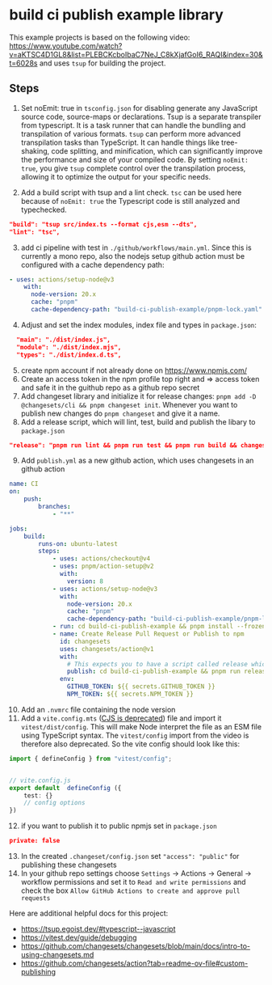 # build ci publish example library

This example projects is based on the following video: https://www.youtube.com/watch?v=aKTSC4D1GL8&list=PLEBCKcboIbaC7NeJ_C8kXjafGoI6_RAQI&index=30&t=6028s and uses `tsup` for building the project.


## Steps
1. Set noEmit: true in `tsconfig.json` for disabling generate any JavaScript source code, source-maps or declarations. Tsup is a separate transpiler from typescript. It is a task runner that can handle the bundling and transpilation of various formats. `tsup` can perform more advanced transpilation tasks than TypeScript. It can handle things like tree-shaking, code splitting, and minification, which can significantly improve the performance and size of your compiled code. By setting `noEmit: true`, you give `tsup` complete control over the transpilation process, allowing it to optimize the output for your specific needs.

2. Add a build script with tsup and a lint check. `tsc` can be used here because of `noEmit: true` the Typescript code is still analyzed and typechecked.
```json
"build": "tsup src/index.ts --format cjs,esm --dts",
"lint": "tsc",
```
3. add ci pipeline with test in `./github/workflows/main.yml`. Since this is currently a mono repo, also the nodejs setup github action must be configured with a cache dependency path:
```yml
- uses: actions/setup-node@v3
    with:
      node-version: 20.x
      cache: "pnpm"
      cache-dependency-path: "build-ci-publish-example/pnpm-lock.yaml"
```
4. Adjust and set the index modules, index file and types in `package.json`:
```json
  "main": "./dist/index.js",
  "module": "./dist/index.mjs",
  "types": "./dist/index.d.ts",
```

5. create npm account if not already done on https://www.npmjs.com/
6. Create an access token in the npm profile top right and => access token and safe it in the guithub repo as a github repo secret
7. Add changeset library and initialize it for release changes: `pnpm add -D @changesets/cli && pnpm changeset init`. Whenever you want to publish new changes  do `pnpm changeset` and give it a name.
8. Add a release script, which will lint, test, build and publish the libary to `package.json`
```json
"release": "pnpm run lint && pnpm run test && pnpm run build && changeset publish"
```
9. Add `publish.yml` as a new github action, which uses changesets in an github action
```yml
name: CI
on: 
    push: 
        branches: 
            - "**"

jobs:
    build:
        runs-on: ubuntu-latest
        steps:
            - uses: actions/checkout@v4
            - uses: pnpm/action-setup@v2
              with:
                version: 8
            - uses: actions/setup-node@v3
              with:
                node-version: 20.x
                cache: "pnpm"
                cache-dependency-path: "build-ci-publish-example/pnpm-lock.yaml"
            - run: cd build-ci-publish-example && pnpm install --frozen-lockfile
            - name: Create Release Pull Request or Publish to npm
              id: changesets
              uses: changesets/action@v1
              with:
                # This expects you to have a script called release which does a build for your packages and calls changeset publish
                publish: cd build-ci-publish-example && pnpm run release
              env:
                GITHUB_TOKEN: ${{ secrets.GITHUB_TOKEN }}
                NPM_TOKEN: ${{ secrets.NPM_TOKEN }}
```
10. Add an `.nvmrc` file containing the node version
11. Add a `vite.config.mts` ([CJS is deprecated](https://vitejs.dev/guide/troubleshooting.html#vite-cjs-node-api-deprecated)) file and import it `vitest/dist/config`. This will make Node interpret the file as an ESM file using TypeScript syntax. The `vitest/config` import from the video is therefore also deprecated. So the vite config should look like this:
```typescript
import { defineConfig } from "vitest/config";


// vite.config.js
export default  defineConfig ({
    test: {}
    // config options
})
```
12. if you want to publish it to public npmjs set in `package.json`
```json 
private: false
```
13. In the created `.changeset/config.json` set `"access": "public"` for publishing these changesets
14. In your github repo settings choose `Settings` -> Actions -> General -> workflow permissions and set it to `Read and write permissions` and check the box `Allow GitHub Actions to create and approve pull requests`



Here are additional helpful docs for this project:
- https://tsup.egoist.dev/#typescript--javascript
- https://vitest.dev/guide/debugging
- https://github.com/changesets/changesets/blob/main/docs/intro-to-using-changesets.md
- https://github.com/changesets/action?tab=readme-ov-file#custom-publishing